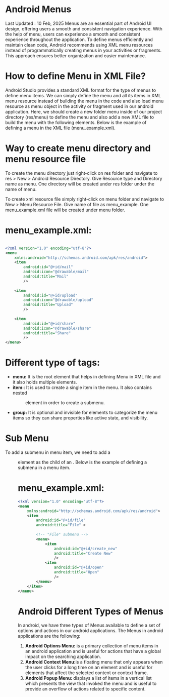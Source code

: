# Android Menus
Last Updated : 10 Feb, 2025
Menus are an essential part of Android UI design, offering users a smooth and consistent navigation experience. With the help of menu, users can experience a smooth and consistent experience throughout the application. To define menus efficiently and maintain clean code, Android recommends using XML menu resources instead of programmatically creating menus in your activities or fragments. This approach ensures better organization and easier maintenance.

# How to define Menu in XML File?
Android Studio provides a standard XML format for the type of menus to define menu items. We can simply define the menu and all its items in XML menu resource instead of building the menu in the code and also load menu resource as menu object in the activity or fragment used in our android application. Here, we should create a new folder menu inside of our project directory (res/menu) to define the menu and also add a new XML file to build the menu with the following elements. Below is the example of defining a menu in the XML file (menu_example.xml).

# Way to create menu directory and menu resource file
To create the menu directory just right-click on res folder and navigate to res > New > Android Resource Directory. Give Resource type and Directory name as menu. One directory will be created under res folder under the name of menu.

To create xml resource file simply right-click on menu folder and navigate to New > Menu Resource File. Give name of file as menu_example. One menu_example.xml file will be created under menu folder.

# menu_example.xml:
```xml

<?xml version="1.0" encoding="utf-8"?>
<menu 
    xmlns:android="http://schemas.android.com/apk/res/android">
    <item 
        android:id="@+id/mail"
        android:icon="@drawable/mail"
        android:title="Mail" 
        />
    
    <item 
        android:id="@+id/upload"
        android:icon="@drawable/upload"
        android:title="Upload"
        />
    
    <item 
        android:id="@+id/share"
        android:icon="@drawable/share"
        android:title="Share" 
        />
</menu>

```

# Different type of tags:
<ul>
<li><b>menu:</b> It is the root element that helps in defining Menu in XML file and it also holds multiple elements.</li>
<li><b>item:</b>: It is used to create a single item in the menu. It also contains nested <menu> element in order to create a submenu.</li>
<li><b>group:</b> It is optional and invisible for <item> elements to categorize the menu items so they can share properties like active state, and visibility.</li>
</ul>
    
# Sub Menu
To add a submenu in menu item, we need to add a <menu> element as the child of an <item>. Below is the example of defining a submenu in a menu item.

# menu_example.xml:

```xml
<?xml version="1.0" encoding="utf-8"?>
<menu 
    xmlns:android="http://schemas.android.com/apk/res/android">
    <item 
        android:id="@+id/file"
        android:title="File" >
        
        <!-- "File" submenu -->
        <menu>
            <item 
                android:id="@+id/create_new"
                android:title="Create New" 
                />
            <item 
                android:id="@+id/open"
                android:title="Open" 
                />
        </menu>
    </item>
</menu>

```
# Android Different Types of Menus
In android, we have three types of Menus available to define a set of options and actions in our android applications. The Menus in android applications are the following:
<ol>
<li><b>Android Options Menu:</b> is a primary collection of menu items in an android application and is useful for actions that have a global impact on the searching application.</li>
<li><b>Android Context Menu:</b>is a floating menu that only appears when the user clicks for a long time on an element and is useful for elements that affect the selected content or context frame.</li>
<li><b>Android Popup Menu: </b>displays a list of items in a vertical list which presents the view that invoked the menu and is useful to provide an overflow of actions related to specific content.</li>
</ol>

